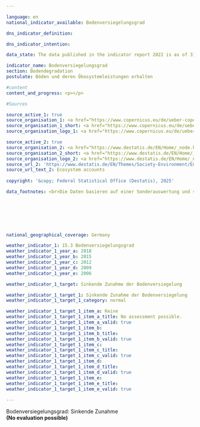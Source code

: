```yaml
---

language: en        
national_indicator_available: Bodenversiegelungsgrad        

dns_indicator_definition:         

dns_indicator_intention:         

data_state: The data published in the indicator report 2022 is as of 31 October 2022. The data shown on this platform is updated regularly, so that more current data may be available online than published in the <a href="https://dns-indikatoren.de/assets/Publikationen/Indikatorenberichte/2022.pdf">indicator report 2022</a>.        

indicator_name: Bodenversiegelungsgrad        
section: Bodendegradation        
postulate: Böden und deren Ökosystemleistungen erhalten        

#content         
content_and_progress: <p></p>                

#Sources        

source_active_1: true
source_organisation_1: <a href="https://www.copernicus.eu/de/ueber-copernicus" target="_blank" onclick="return confirm_alert('X', 'En')">X</a>
source_organisation_1_short: <a href="https://www.copernicus.eu/de/ueber-copernicus" target="_blank" onclick="return confirm_alert('X', 'En')">X</a>
source_organisation_logo_1: <a href="https://www.copernicus.eu/de/ueber-copernicus" target="_blank" onclick="return confirm_alert('X', 'En')"><img src="https://dnsTestEnvironment.github.io/dns-indicators/public/OrgImgEn/cop.png" alt="X" title=" Click here to visit the homepage of the organizationX" style="height:60px; width:148px; border:transparent"/></a>

source_active_2: true
source_organisation_2: <a href="https://www.destatis.de/EN/Home/_node.html" target="_blank">Federal Statistical Office</a>
source_organisation_2_short: <a href="https://www.destatis.de/EN/Home/_node.html" target="_blank">Federal Statistical Office</a>
source_organisation_logo_2: <a href="https://www.destatis.de/EN/Home/_node.html" target="_blank"><img src="https://dnsTestEnvironment.github.io/dns-indicators/public/OrgImgEn/destatis.png" alt="Federal Statistical Office" title=" Click here to visit the homepage of the organizationFederal Statistical Office" style="height:60px; width:148px; border:transparent"/></a>
source_url_2: 'https://www.destatis.de/EN/Themes/Society-Environment/Environment/Environmental-Economic-Accounting/ecosystem-account/_node.html'
source_url_text_2: Ecosystem accounts
        
copyright: '&copy; Federal Statistical Office (Destatis), 2025'        

data_footnotes: <br>Die Daten basieren auf einer Sonderauswertung und sind nicht öffentlich zugänglich.<br>• Seit dem Berichtsjahr 2018&nbsp;liegen Daten in einer höheren Auflösung vor, so dass die Bodenversiegelung ab 2018&nbsp;räumlich detaillierter und realistischer abgebildet wird. Dadurch ist eine Vergleichbarkeit mit den Vorjahren nur eingeschränkt möglich (Zeitreihenbruch).        

        

        

                

national_geographical_coverage: Germany        

weather_indicator_1: 15.3 Bodenversiegelungsgrad
weather_indicator_1_year_a: 2018
weather_indicator_1_year_b: 2015
weather_indicator_1_year_c: 2012
weather_indicator_1_year_d: 2009
weather_indicator_1_year_e: 2006

weather_indicator_1_target: Sinkende Zunahme der Bodenversiegelung

weather_indicator_1_target_1: Sinkende Zunahme der Bodenversiegelung
weather_indicator_1_target_1_category: normal

weather_indicator_1_target_1_item_a: Keine
weather_indicator_1_target_1_item_a_title: No assessment possible.
weather_indicator_1_target_1_item_a_valid: true
weather_indicator_1_target_1_item_b: 
weather_indicator_1_target_1_item_b_title: 
weather_indicator_1_target_1_item_b_valid: true
weather_indicator_1_target_1_item_c: 
weather_indicator_1_target_1_item_c_title: 
weather_indicator_1_target_1_item_c_valid: true
weather_indicator_1_target_1_item_d: 
weather_indicator_1_target_1_item_d_title: 
weather_indicator_1_target_1_item_d_valid: true
weather_indicator_1_target_1_item_e: 
weather_indicator_1_target_1_item_e_title: 
weather_indicator_1_target_1_item_e_valid: true        
        
---
```



<div>
  <div class="my-header">
    <label class="default">Bodenversiegelungsgrad: Sinkende Zunahme
    </label>
  </div>
</div>
<div class="my-header-note">
  <label class="default"><b>(No evaluation possible)
  </b></label>
</div>